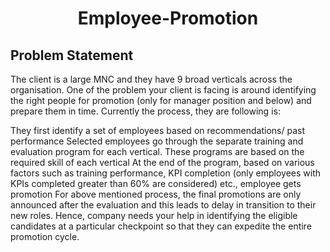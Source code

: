 # <center>Employee-Promotion</center>

## Problem Statement

The client is a large MNC and they have 9 broad verticals across the organisation. One of the problem your client is facing is around identifying the right people for promotion (only for manager 
position and below) and prepare them in time. Currently the process, they are following is:

They first identify a set of employees based on recommendations/ past performance
Selected employees go through the separate training and evaluation program for each vertical. These programs are based on the required skill of each vertical
At the end of the program, based on various factors such as training performance, KPI completion (only employees with KPIs completed greater than 60% are considered) etc., employee gets promotion
For above mentioned process, the final promotions are only announced after the evaluation and this leads to delay in transition to their new roles. Hence, company needs your help in identifying the 
eligible candidates at a particular checkpoint so that they can expedite the entire promotion cycle.



